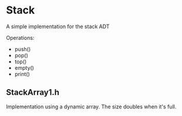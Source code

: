 # Stack

A simple implementation for the stack ADT

Operations: 
- push()
- pop()
- top()
- empty()
- print()

## StackArray1.h

Implementation using a dynamic array. The size doubles when it's full.